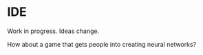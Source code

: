 # IDE
Work in progress. Ideas change.

How about a game that gets people into creating neural networks?
